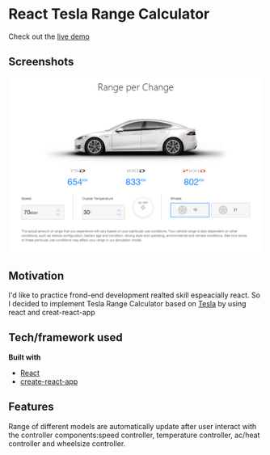 # React Tesla Range Calculator
Check out the [live demo](https://tesla-range-calculator.herokuapp.com/)

## Screenshots
![](screenshot.png)

## Motivation
I'd like to practice frond-end development realted skill espeacially react. 
So I decided to implement Tesla Range Calculator based on
[Tesla](https://www.tesla.com/en_AU/models) by using react and creat-react-app

## Tech/framework used
<b>Built with</b>
- [React](https://github.com/facebook/react)
- [create-react-app](https://github.com/facebook/create-react-app)

## Features
Range of different models are automatically update after user interact with the controller components:speed controller, temperature controller, ac/heat controller and wheelsize controller.


